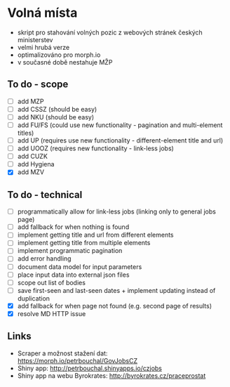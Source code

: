 # Volná místa 

- skript pro stahování volných pozic z webových stránek českých ministerstev
- velmi hrubá verze
- optimalizováno pro morph.io
- v současné době nestahuje MŽP

## To do - scope

- [ ] add MZP
- [ ] add CSSZ (should be easy)
- [ ] add NKU (should be easy)
- [ ] add FU/FS (could use new functionality - pagination and multi-element titles)
- [ ] add UP (requires use new functionality - different-element title and url)
- [ ] add UOOZ (requires new functionality - link-less jobs)
- [ ] add CUZK
- [ ] add Hygiena
- [x] add MZV

## To do - technical

- [ ] programmatically allow for link-less jobs (linking only to general jobs page)
- [ ] add fallback for when nothing is found
- [ ] implement getting title and url from different elements
- [ ] implement getting title from multiple elements
- [ ] implement programmatic pagination
- [ ] add error handling
- [ ] document data model for input parameters
- [ ] place input data into external json files
- [ ] scope out list of bodies
- [ ] save first-seen and last-seen dates + implement updating instead of duplication
- [x] add fallback for when page not found (e.g. second page of results)
- [x] resolve MD HTTP issue

## Links
- Scraper a možnost stažení dat: https://morph.io/petrbouchal/GovJobsCZ
- Shiny app: http://petrbouchal.shinyapps.io/czjobs
- Shiny app na webu Byrokrates: http://byrokrates.cz/praceprostat
